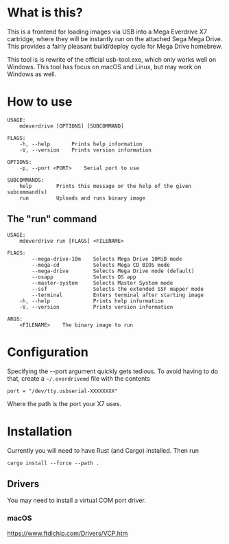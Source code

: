 # What is this?
This is a frontend for loading images via USB into a Mega Everdrive X7 cartridge, where they will be instantly run on the attached Sega Mega Drive. This provides a fairly pleasant build/deploy cycle for Mega Drive homebrew.

This tool is is rewrite of the official usb-tool.exe, which only works well on Windows. This tool has focus on macOS and Linux, but may work on Windows as well.

# How to use
    USAGE:
        mdeverdrive [OPTIONS] [SUBCOMMAND]

    FLAGS:
        -h, --help       Prints help information
        -V, --version    Prints version information

    OPTIONS:
        -p, --port <PORT>    Serial port to use

    SUBCOMMANDS:
        help        Prints this message or the help of the given subcommand(s)
        run         Uploads and runs binary image

## The "run" command
    USAGE:
        mdeverdrive run [FLAGS] <FILENAME>

    FLAGS:
            --mega-drive-10m    Selects Mega Drive 10MiB mode
            --mega-cd           Selects Mega CD BIOS mode
            --mega-drive        Selects Mega Drive mode (default)
            --osapp             Selects OS app
            --master-system     Selects Master System mode
            --ssf               Selects the extended SSF mapper mode
            --terminal          Enters terminal after starting image
        -h, --help              Prints help information
        -V, --version           Prints version information

    ARGS:
        <FILENAME>    The binary image to run

# Configuration
Specifying the --port argument quickly gets tedious. To avoid having to do that, create a ```~/.everdrivemd``` file with the contents 

    port = "/dev/tty.usbserial-XXXXXXXX"

Where the path is the port your X7 uses.

# Installation
Currently you will need to have Rust (and Cargo) installed. Then run

    cargo install --force --path .

## Drivers
You may need to install a virtual COM port driver.

### macOS
https://www.ftdichip.com/Drivers/VCP.htm
